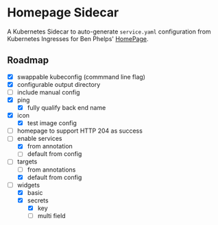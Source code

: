# Homepage Sidecar
A Kubernetes Sidecar to auto-generate `service.yaml` configuration from Kubernetes Ingresses for Ben Phelps' [HomePage](https://github.com/benphelps/homepage).

## Roadmap
- [x] swappable kubeconfig (commmand line flag)
- [x] configurable output directory
- [ ] include manual config
- [x] ping
  - [x] fully qualify back end name
- [x] icon
  - [x] test image config
- [ ] homepage to support HTTP 204 as success
- [ ] enable services
  - [x] from annotation
  - [ ] default from config
- [ ] targets
  - [ ] from annotations
  - [x] default from config
- [ ] widgets
  - [x] basic
  - [x] secrets
    - [x] key
    - [ ] multi field